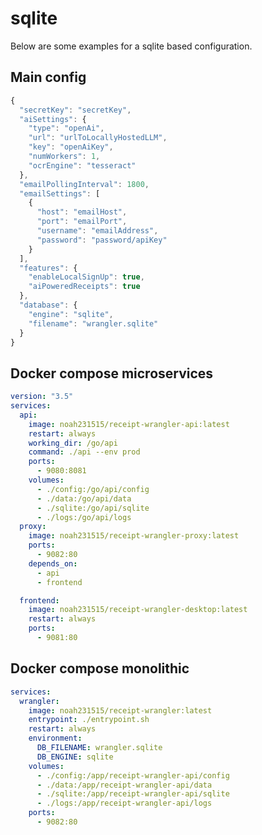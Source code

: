 # sqlite

Below are some examples for a sqlite based configuration.

## Main config

```javascript title="config.prod.json"
{
  "secretKey": "secretKey",
  "aiSettings": {
    "type": "openAi",
    "url": "urlToLocallyHostedLLM",
    "key": "openAiKey",
    "numWorkers": 1,
    "ocrEngine": "tesseract"
  },
  "emailPollingInterval": 1800,
  "emailSettings": [
    {
      "host": "emailHost",
      "port": "emailPort",
      "username": "emailAddress",
      "password": "password/apiKey"
    }
  ],
  "features": {
    "enableLocalSignUp": true,
    "aiPoweredReceipts": true
  },
  "database": {
    "engine": "sqlite",
    "filename": "wrangler.sqlite"
  }
}

```

## Docker compose microservices

```yaml title="docker-compose.yaml"
version: "3.5"
services:
  api:
    image: noah231515/receipt-wrangler-api:latest
    restart: always
    working_dir: /go/api
    command: ./api --env prod
    ports:
      - 9080:8081
    volumes:
      - ./config:/go/api/config
      - ./data:/go/api/data
      - ./sqlite:/go/api/sqlite
      - ./logs:/go/api/logs
  proxy:
    image: noah231515/receipt-wrangler-proxy:latest
    ports:
      - 9082:80
    depends_on:
      - api
      - frontend

  frontend:
    image: noah231515/receipt-wrangler-desktop:latest
    restart: always
    ports:
      - 9081:80
```

## Docker compose monolithic

```yaml title="docker-compose.yaml"
services:
  wrangler:
    image: noah231515/receipt-wrangler:latest
    entrypoint: ./entrypoint.sh
    restart: always
    environment:
      DB_FILENAME: wrangler.sqlite
      DB_ENGINE: sqlite
    volumes:
      - ./config:/app/receipt-wrangler-api/config
      - ./data:/app/receipt-wrangler-api/data
      - ./sqlite:/app/receipt-wrangler-api/sqlite
      - ./logs:/app/receipt-wrangler-api/logs
    ports:
      - 9082:80
```
